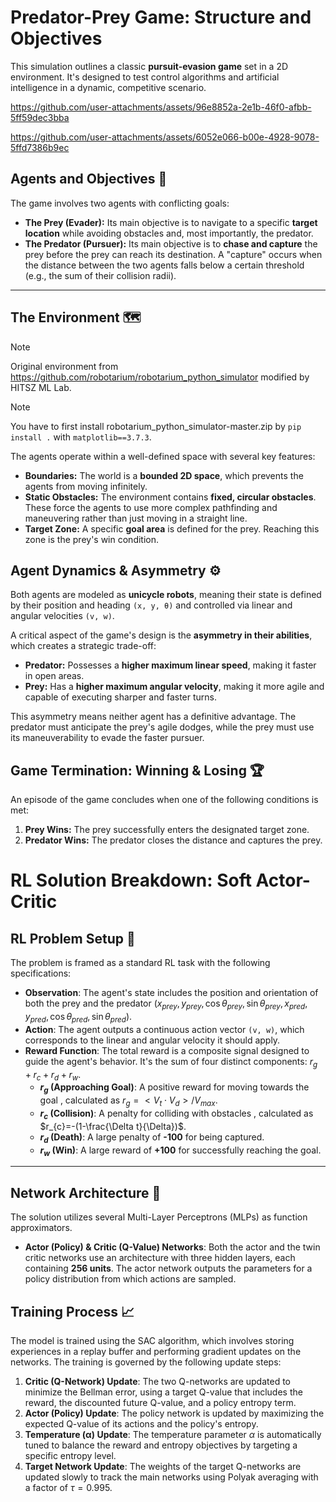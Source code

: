 # Predator-Prey Game: Structure and Objectives

This simulation outlines a classic **pursuit-evasion game** set in a 2D environment. It's designed to test control algorithms and artificial intelligence in a dynamic, competitive scenario.

https://github.com/user-attachments/assets/96e8852a-2e1b-46f0-afbb-5ff59dec3bba

https://github.com/user-attachments/assets/6052e066-b00e-4928-9078-5ffd7386b9ec

## Agents and Objectives 🤖

The game involves two agents with conflicting goals:

* **The Prey (Evader):** Its main objective is to navigate to a specific **target location** while avoiding obstacles and, most importantly, the predator.
* **The Predator (Pursuer):** Its main objective is to **chase and capture** the prey before the prey can reach its destination. A "capture" occurs when the distance between the two agents falls below a certain threshold (e.g., the sum of their collision radii).

---

## The Environment 🗺️

> [!NOTE]
> Original environment from https://github.com/robotarium/robotarium_python_simulator
> modified by HITSZ ML Lab.

> [!NOTE]
> You have to first install robotarium_python_simulator-master.zip by `pip install .` with `matplotlib==3.7.3`.

The agents operate within a well-defined space with several key features:

* **Boundaries:** The world is a **bounded 2D space**, which prevents the agents from moving infinitely.
* **Static Obstacles:** The environment contains **fixed, circular obstacles**. These force the agents to use more complex pathfinding and maneuvering rather than just moving in a straight line.
* **Target Zone:** A specific **goal area** is defined for the prey. Reaching this zone is the prey's win condition.

## Agent Dynamics & Asymmetry ⚙️

Both agents are modeled as **unicycle robots**, meaning their state is defined by their position and heading `(x, y, θ)` and controlled via linear and angular velocities `(v, w)`.

A critical aspect of the game's design is the **asymmetry in their abilities**, which creates a strategic trade-off:

* **Predator:** Possesses a **higher maximum linear speed**, making it faster in open areas.
* **Prey:** Has a **higher maximum angular velocity**, making it more agile and capable of executing sharper and faster turns.

This asymmetry means neither agent has a definitive advantage. The predator must anticipate the prey's agile dodges, while the prey must use its maneuverability to evade the faster pursuer.

## Game Termination: Winning & Losing 🏆

An episode of the game concludes when one of the following conditions is met:

1.  **Prey Wins:** The prey successfully enters the designated target zone.
2.  **Predator Wins:** The predator closes the distance and captures the prey.

# RL Solution Breakdown: Soft Actor-Critic

## RL Problem Setup 🤖

The problem is framed as a standard RL task with the following specifications:

* **Observation**: The agent's state includes the position and orientation of both the prey and the predator ($x_{prey}, y_{prey}, \cos\theta_{prey}, \sin\theta_{prey}, x_{pred}, y_{pred}, \cos\theta_{pred}, \sin\theta_{pred}$).
* **Action**: The agent outputs a continuous action vector `(v, w)`, which corresponds to the linear and angular velocity it should apply.
* **Reward Function**: The total reward is a composite signal designed to guide the agent's behavior. It's the sum of four distinct components: $r_{g} + r_{c} + r_{d} + r_{w}$.
    * **$r_{g}$ (Approaching Goal)**: A positive reward for moving towards the goal , calculated as $r_{g}=<V_{t}\cdot V_{d}> / {V_{max}}$.
    * **$r_{c}$ (Collision)**: A penalty for colliding with obstacles , calculated as $r_{c}=-(1-\frac{\Delta t}{\Delta})$.
    * **$r_{d}$ (Death)**: A large penalty of **-100** for being captured.
    * **$r_{w}$ (Win)**: A large reward of **+100** for successfully reaching the goal.

---
## Network Architecture 🧠

The solution utilizes several Multi-Layer Perceptrons (MLPs) as function approximators.

* **Actor (Policy) & Critic (Q-Value) Networks**: Both the actor and the twin critic networks use an architecture with three hidden layers, each containing **256 units**. The actor network outputs the parameters for a policy distribution from which actions are sampled.


## Training Process 📈

The model is trained using the SAC algorithm, which involves storing experiences in a replay buffer and performing gradient updates on the networks. The training is governed by the following update steps:

1.  **Critic (Q-Network) Update**: The two Q-networks are updated to minimize the Bellman error, using a target Q-value that includes the reward, the discounted future Q-value, and a policy entropy term.
2.  **Actor (Policy) Update**: The policy network is updated by maximizing the expected Q-value of its actions and the policy's entropy.
3.  **Temperature (α) Update**: The temperature parameter $\alpha$ is automatically tuned to balance the reward and entropy objectives by targeting a specific entropy level.
4.  **Target Network Update**: The weights of the target Q-networks are updated slowly to track the main networks using Polyak averaging with a factor of $\tau = 0.995$.
